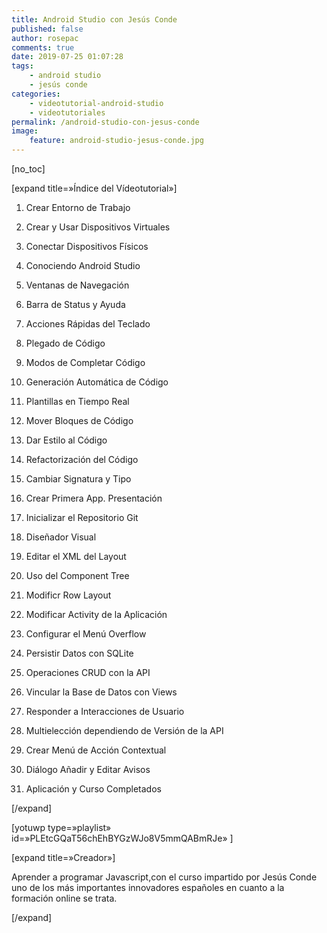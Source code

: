 ```yaml
---
title: Android Studio con Jesús Conde
published: false
author: rosepac
comments: true
date: 2019-07-25 01:07:28
tags:
    - android studio
    - jesús conde
categories:
    - videotutorial-android-studio
    - videotutoriales
permalink: /android-studio-con-jesus-conde
image:
    feature: android-studio-jesus-conde.jpg
---
```

[no_toc]
  
[expand title=&#187;Índice del Vídeotutorial&#187;]
  
1. Crear Entorno de Trabajo
  
2. Crear y Usar Dispositivos Virtuales
  
3. Conectar Dispositivos Físicos
  
4. Conociendo Android Studio
  
5. Ventanas de Navegación
  
6. Barra de Status y Ayuda
  
7. Acciones Rápidas del Teclado
  
8. Plegado de Código
  
9. Modos de Completar Código
  
10. Generación Automática de Código
  
11. Plantillas en Tiempo Real
  
12. Mover Bloques de Código
  
13. Dar Estilo al Código
  
14. Refactorización del Código
  
15. Cambiar Signatura y Tipo
  
16. Crear Primera App. Presentación
  
17. Inicializar el Repositorio Git
  
18. Diseñador Visual
  
19. Editar el XML del Layout
  
20. Uso del Component Tree
  
21. Modificr Row Layout
  
22. Modificar Activity de la Aplicación
  
23. Configurar el Menú Overflow
  
24. Persistir Datos con SQLite
  
25. Operaciones CRUD con la API
  
26. Vincular la Base de Datos con Views
  
27. Responder a Interacciones de Usuario
  
28. Multielección dependiendo de Versión de la API
  
29. Crear Menú de Acción Contextual
  
30. Diálogo Añadir y Editar Avisos
  
31. Aplicación y Curso Completados
  
[/expand]

[yotuwp type=&#187;playlist&#187; id=&#187;PLEtcGQaT56chEhBYGzWJo8V5mmQABmRJe&#187; ]

[expand title=&#187;Creador&#187;]
  
Aprender a programar Javascript,con el curso impartido por Jesús Conde uno de los más importantes innovadores españoles en cuanto a la formación online se trata.
  
[/expand]
